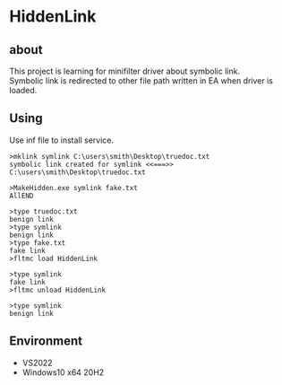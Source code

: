 # HiddenLink
## about
This project is learning for minifilter driver about symbolic link.  
Symbolic link is redirected to other file path written in EA when driver is loaded.

## Using
Use inf file to install service.

```
>mklink symlink C:\users\smith\Desktop\truedoc.txt
symbolic link created for symlink <<===>> C:\users\smith\Desktop\truedoc.txt

>MakeHidden.exe symlink fake.txt
AllEND

>type truedoc.txt
benign link
>type symlink
benign link
>type fake.txt
fake link
>fltmc load HiddenLink

>type symlink
fake link
>fltmc unload HiddenLink

>type symlink
benign link
```

## Environment
- VS2022
- Windows10 x64 20H2